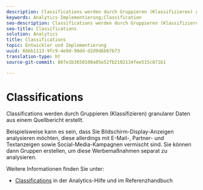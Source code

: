 ```yaml
---
description: Classifications werden durch Gruppieren (Klassifizieren) granularer Daten aus einem Quellbericht erstellt.
keywords: Analytics-Implementierung;Classification
seo-description: Classifications werden durch Gruppieren (Klassifizieren) granularer Daten aus einem Quellbericht erstellt.
seo-title: Classifications
solution: Analytics
title: Classifications
topic: Entwickler und Implementierung
uuid: 6bbb1113-9fc9-4e9d-90dd-d2d9d6b67b73
translation-type: ht
source-git-commit: 86fe1b3650100a05e52fb2102134fee515c871b1

---
```



# Classifications

Classifications werden durch Gruppieren (Klassifizieren) granularer Daten aus einem Quellbericht erstellt.

Beispielsweise kann es sein, dass Sie Bildschirm-Display-Anzeigen analysieren möchten, diese allerdings mit E-Mail-, Partner- und Textanzeigen sowie Social-Media-Kampagnen vermischt sind. Sie können dann Gruppen erstellen, um diese Werbemaßnahmen separat zu analysieren.

Weitere Informationen finden Sie unter:

* [Classifications](https://marketing.adobe.com/resources/help/de_DE/reference/classifications.html) in der Analytics-Hilfe und im Referenzhandbuch

